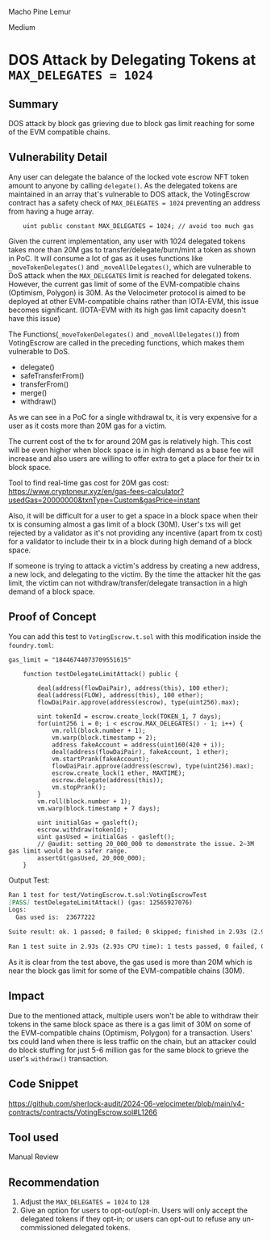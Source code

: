 Macho Pine Lemur

Medium

# DOS Attack by Delegating Tokens at `MAX_DELEGATES = 1024`

## Summary

DOS attack by block gas grieving due to block gas limit reaching for some of the EVM compatible chains.

## Vulnerability Detail

Any user can delegate the balance of the locked vote escrow NFT token amount to anyone by calling `delegate()`. As the delegated tokens are maintained in an array that's vulnerable to DOS attack, 
the VotingEscrow contract has a safety check of `MAX_DELEGATES = 1024` preventing an address from having a huge array. 

```Solidity
    uint public constant MAX_DELEGATES = 1024; // avoid too much gas
```

Given the current implementation, any user with 1024 delegated tokens takes more than 20M gas to transfer/delegate/burn/mint a token as shown in PoC. It will consume a lot of gas as it uses functions like `_moveTokenDelegates()` and `_moveAllDelegates()`, which are vulnerable to DoS attack when the `MAX_DELEGATES` limit is reached for delegated tokens. 
However, the current gas limit of some of the EVM-compatible chains (Optimism, Polygon) is 30M. As the Velocimeter protocol is aimed to be deployed at other EVM-compatible chains rather than IOTA-EVM, this issue becomes significant. (IOTA-EVM with its high gas limit capacity doesn't have this issue)

The Functions(`_moveTokenDelegates()` and `_moveAllDelegates()`) from VotingEscrow are called in the preceding functions, which makes them vulnerable to DoS.

* delegate()
* safeTransferFrom()
* transferFrom()
* merge()
* withdraw()

As we can see in a PoC for a single withdrawal tx, it is very expensive for a user as it costs more than 20M gas for a victim.

The current cost of the tx for around 20M gas is relatively high. This cost will be even higher when block space is in high demand as a base fee will increase and also users are willing to offer extra to get a place for their tx in block space.

Tool to find real-time gas cost for 20M gas cost: 
https://www.cryptoneur.xyz/en/gas-fees-calculator?usedGas=20000000&txnType=Custom&gasPrice=instant

Also, it will be difficult for a user to get a space in a block space when their tx is consuming almost a gas limit of a block (30M). 
User's txs will get rejected by a validator as it's not providing any incentive (apart from tx cost) for a validator to include their tx in a block during high demand of a block space.

If someone is trying to attack a victim's address by creating a new address, a new lock, and delegating to the victim. By the time the attacker hit the gas limit, the victim can not withdraw/transfer/delegate transaction in a high demand of a block space.

## Proof of Concept

You can add this test to `VotingEscrow.t.sol` with this modification inside the `foundry.toml`:

```Solidity
gas_limit = "18446744073709551615"
```

```Solidity
    function testDelegateLimitAttack() public {

        deal(address(flowDaiPair), address(this), 100 ether);
        deal(address(FLOW), address(this), 100 ether);
        flowDaiPair.approve(address(escrow), type(uint256).max);

        uint tokenId = escrow.create_lock(TOKEN_1, 7 days);
        for(uint256 i = 0; i < escrow.MAX_DELEGATES() - 1; i++) {
            vm.roll(block.number + 1);
            vm.warp(block.timestamp + 2);
            address fakeAccount = address(uint160(420 + i));
            deal(address(flowDaiPair), fakeAccount, 1 ether);
            vm.startPrank(fakeAccount);
            flowDaiPair.approve(address(escrow), type(uint256).max);
            escrow.create_lock(1 ether, MAXTIME);
            escrow.delegate(address(this));
            vm.stopPrank();
        }
        vm.roll(block.number + 1);
        vm.warp(block.timestamp + 7 days);

        uint initialGas = gasleft();
        escrow.withdraw(tokenId);
        uint gasUsed = initialGas - gasleft();
        // @audit: setting 20_000_000 to demonstrate the issue. 2~3M gas limit would be a safer range.
        assertGt(gasUsed, 20_000_000);
    }
```

Output Test:

```Markdown
Ran 1 test for test/VotingEscrow.t.sol:VotingEscrowTest
[PASS] testDelegateLimitAttack() (gas: 12565927076)
Logs:
  Gas used is:  23677222

Suite result: ok. 1 passed; 0 failed; 0 skipped; finished in 2.93s (2.92s CPU time)

Ran 1 test suite in 2.93s (2.93s CPU time): 1 tests passed, 0 failed, 0 skipped (1 total tests)
```

As it is clear from the test above, the gas used is more than 20M which is near the block gas limit for some of the EVM-compatible chains (30M).

## Impact

Due to the mentioned attack, multiple users won't be able to withdraw their tokens in the same block space as there is a gas limit of 30M on some of the EVM-compatible chains (Optimism, Polygon) for a transaction. 
Users' txs could land when there is less traffic on the chain, but an attacker could do block stuffing for just 5-6 million gas for the same block to grieve the user's `withdraw()` transaction.

## Code Snippet

https://github.com/sherlock-audit/2024-06-velocimeter/blob/main/v4-contracts/contracts/VotingEscrow.sol#L1266

## Tool used

Manual Review

## Recommendation

1. Adjust the `MAX_DELEGATES = 1024` to `128`
2. Give an option for users to opt-out/opt-in. Users will only accept the delegated tokens if they opt-in; or users can opt-out to refuse any un-commissioned delegated tokens.
